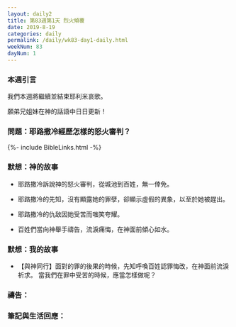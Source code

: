 ```yaml
---
layout: daily2
title: 第83週第1天 烈火傾覆
date: 2019-8-19
categories: daily
permalink: /daily/wk83-day1-daily.html
weekNum: 83
dayNum: 1
---
```

### 本週引言
我們本週將繼續並結束耶利米哀歌。

願弟兄姐妹在神的話語中日日更新！

### 問題：耶路撒冷經歷怎樣的怒火審判？

{%- include BibleLinks.html -%}

### 默想：神的故事
+ 耶路撒冷訴說神的怒火審判，從城池到百姓，無一倖免。

+ 耶路撒冷的先知，沒有顯露她的罪孽，卻顯示虛假的異象，以至於她被趕出。

+ 耶路撒冷的仇敌因她受苦而嗤笑夸耀。

+ 百姓們當向神舉手禱告，流淚痛悔，在神面前傾心如水。

### 默想：我的故事
+ 【與神同行】面對的罪的後果的時候，先知呼喚百姓認罪悔改，在神面前流淚祈求。 當我們在罪中受苦的時候，應當怎樣做呢？

### 禱告：

### 筆記與生活回應：

